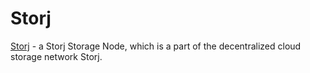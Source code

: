 # Storj

[Storj](https://storj.io/) - a Storj Storage Node, which is a part of the decentralized cloud storage network Storj.
